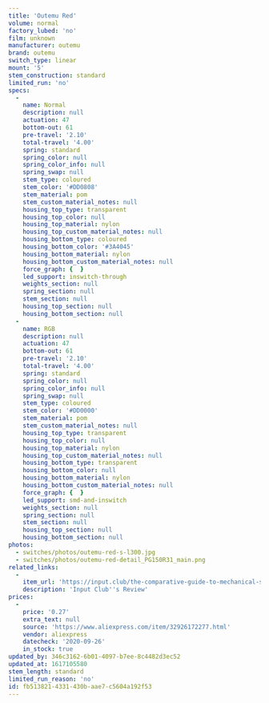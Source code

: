 ```yaml
---
title: 'Outemu Red'
volume: normal
factory_lubed: 'no'
film: unknown
manufacturer: outemu
brand: outemu
switch_type: linear
mount: '5'
stem_construction: standard
limited_run: 'no'
specs:
  -
    name: Normal
    description: null
    actuation: 47
    bottom-out: 61
    pre-travel: '2.10'
    total-travel: '4.00'
    spring: standard
    spring_color: null
    spring_color_info: null
    spring_swap: null
    stem_type: coloured
    stem_color: '#DD0808'
    stem_material: pom
    stem_custom_material_notes: null
    housing_top_type: transparent
    housing_top_color: null
    housing_top_material: nylon
    housing_top_custom_material_notes: null
    housing_bottom_type: coloured
    housing_bottom_color: '#3A4045'
    housing_bottom_material: nylon
    housing_bottom_custom_material_notes: null
    force_graph: {  }
    led_support: inswitch-through
    weights_section: null
    spring_section: null
    stem_section: null
    housing_top_section: null
    housing_bottom_section: null
  -
    name: RGB
    description: null
    actuation: 47
    bottom-out: 61
    pre-travel: '2.10'
    total-travel: '4.00'
    spring: standard
    spring_color: null
    spring_color_info: null
    spring_swap: null
    stem_type: coloured
    stem_color: '#DD0000'
    stem_material: pom
    stem_custom_material_notes: null
    housing_top_type: transparent
    housing_top_color: null
    housing_top_material: nylon
    housing_top_custom_material_notes: null
    housing_bottom_type: transparent
    housing_bottom_color: null
    housing_bottom_material: nylon
    housing_bottom_custom_material_notes: null
    force_graph: {  }
    led_support: smd-and-inswitch
    weights_section: null
    spring_section: null
    stem_section: null
    housing_top_section: null
    housing_bottom_section: null
photos:
  - switches/photos/outemu-red-s-l300.jpg
  - switches/photos/outemu-red-detail_PG150R31_main.png
related_links:
  -
    item_url: 'https://input.club/the-comparative-guide-to-mechanical-switches/linear/outemu-red/'
    description: 'Input Club''s Review'
prices:
  -
    price: '0.27'
    extra_text: null
    source: 'https://www.aliexpress.com/item/32926172277.html'
    vendor: aliexpress
    datecheck: '2020-09-26'
    in_stock: true
updated_by: 346c3162-6b01-4097-b7ee-8c4482d3ec52
updated_at: 1617105580
stem_length: standard
limited_run_reason: 'no'
id: fb513821-4331-430b-aae7-c5604a192f53
---
```

